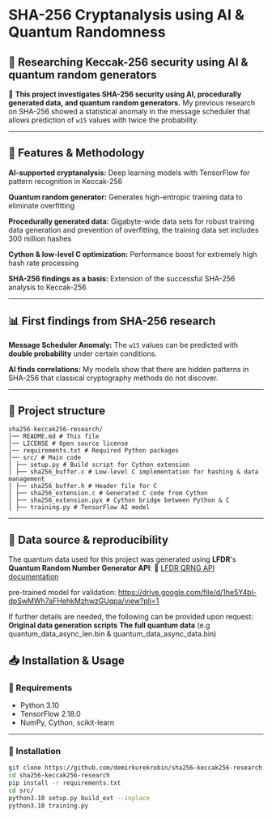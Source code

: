 # SHA-256 Cryptanalysis using AI & Quantum Randomness  

## 🔬 Researching Keccak-256 security using AI & quantum random generators

🚀 **This project investigates SHA-256 security using AI, procedurally generated data, and quantum random generators.**
My previous research on SHA-256 showed a statistical anomaly in the message scheduler that allows prediction of `w15` values ​​with twice the probability.

---

## 🔑 Features & Methodology

**AI-supported cryptanalysis:** Deep learning models with TensorFlow for pattern recognition in Keccak-256

**Quantum random generator:** Generates high-entropic training data to eliminate overfitting

**Procedurally generated data:** Gigabyte-wide data sets for robust training data generation and prevention of overfitting, the training data set includes 300 million hashes

**Cython & low-level C optimization:** Performance boost for extremely high hash rate processing

**SHA-256 findings as a basis:** Extension of the successful SHA-256 analysis to Keccak-256

---


## 📊 First findings from SHA-256 research

**Message Scheduler Anomaly:** The `w15` values ​​can be predicted with **double probability** under certain conditions.

**AI finds correlations:** My models show that there are hidden patterns in SHA-256 that classical cryptography methods do not discover.

---

## 📂 Project structure

```plaintext
sha256-keccak256-research/
│── README.md # This file
│── LICENSE # Open source license
│── requirements.txt # Required Python packages
│── src/ # Main code
│ ├── setup.py # Build script for Cython extension
│ ├── sha256_buffer.c # Low-level C implementation for hashing & data management
│ ├── sha256_buffer.h # Header file for C
│ ├── sha256_extension.c # Generated C code from Cython
│ ├── sha256_extension.pyx # Cython bridge between Python & C
│ ├── training.py # TensorFlow AI model
```

---

## 📂 Data source & reproducibility

The quantum data used for this project was generated using **LFDR**'s **Quantum Random Number Generator API**:
🔗 [LFDR QRNG API documentation](https://www.lfdr.de/QRNG/)

pre-trained model for validation: https://drive.google.com/file/d/1he5Y4bl-dpSwMWh7aFHehkMzhwzGUqpa/view?pli=1

If further details are needed, the following can be provided upon request:
**Original data generation scripts**
**The full quantum data** (e.g quantum_data_async_len.bin & quantum_data_async_data.bin)

## 📥 Installation & Usage

### 🔧 Requirements
- Python 3.10
- TensorFlow 2.18.0
- NumPy, Cython, scikit-learn

---

### 📌 Installation

```bash
git clone https://github.com/demirkurekrobin/sha256-keccak256-research.git
cd sha256-keccak256-research
pip install -r requirements.txt
cd src/
python3.10 setup.py build_ext --inplace
python3.10 training.py
